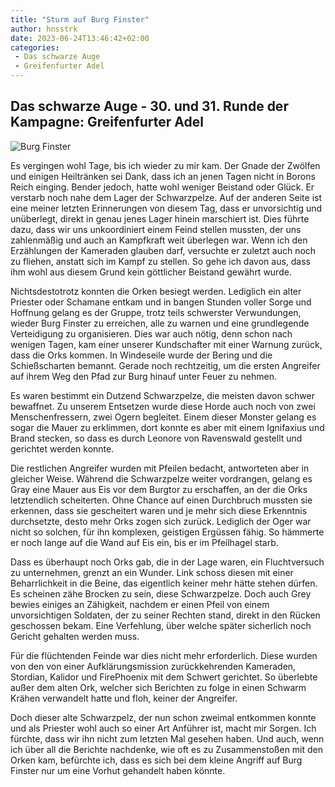 ```yaml
---
title: "Sturm auf Burg Finster"
author: hnsstrk
date: 2023-06-24T13:46:42+02:00
categories:
 - Das schwarze Auge
 - Greifenfurter Adel
---
```


## Das schwarze Auge - 30. und 31. Runde der Kampagne: Greifenfurter Adel

![Burg Finster](/uploads/hnsstrk_small_medieval_keep_on_a_mountain_top_slate_rock_foggy_bb8a19e0-6493-41de-9871-67c9f9cd58d9.png)

Es vergingen wohl Tage, bis ich wieder zu mir kam. Der Gnade der Zwölfen und einigen Heiltränken sei Dank, dass ich an jenen Tagen nicht in Borons Reich einging. Bender jedoch, hatte wohl weniger Beistand oder Glück. Er verstarb noch nahe dem Lager der Schwarzpelze. Auf der anderen Seite ist eine meiner letzten Erinnerungen von diesem Tag, dass er unvorsichtig und unüberlegt, direkt in genau jenes Lager hinein marschiert ist. Dies führte dazu, dass wir uns unkoordiniert einem Feind stellen mussten, der uns zahlenmäßig und auch an Kampfkraft weit überlegen war. Wenn ich den Erzählungen der Kameraden glauben darf, versuchte er zuletzt auch noch zu fliehen, anstatt sich im Kampf zu stellen. So gehe ich davon aus, dass ihm wohl aus diesem Grund kein göttlicher Beistand gewährt wurde.

Nichtsdestotrotz konnten die Orken besiegt werden. Lediglich ein alter Priester oder Schamane entkam und in bangen Stunden voller Sorge und Hoffnung gelang es der Gruppe, trotz teils schwerster Verwundungen, wieder Burg Finster zu erreichen, alle zu warnen und eine grundlegende Verteidigung zu organisieren. Dies war auch nötig, denn schon nach wenigen Tagen, kam einer unserer Kundschafter mit einer Warnung zurück, dass die Orks kommen. In Windeseile wurde der Bering und die Schießscharten bemannt. Gerade noch rechtzeitig, um die ersten Angreifer auf ihrem Weg den Pfad zur Burg hinauf unter Feuer zu nehmen.

Es waren bestimmt ein Dutzend Schwarzpelze, die meisten davon schwer bewaffnet. Zu unserem Entsetzen wurde diese Horde auch noch von zwei Menschenfressern, zwei Ogern begleitet. Einem dieser Monster gelang es sogar die Mauer zu erklimmen, dort konnte es aber mit einem Ignifaxius und Brand stecken, so dass es durch Leonore von Ravenswald gestellt und gerichtet werden konnte.

Die restlichen Angreifer wurden mit Pfeilen bedacht, antworteten aber in gleicher Weise. Während die Schwarzpelze weiter vordrangen, gelang es Gray eine Mauer aus Eis vor dem Burgtor zu erschaffen, an der die Orks letztendlich scheiterten. Ohne Chance auf einen Durchbruch mussten sie erkennen, dass sie gescheitert waren und je mehr sich diese Erkenntnis durchsetzte, desto mehr Orks zogen sich zurück. Lediglich der Oger war nicht so solchen, für ihn komplexen, geistigen Ergüssen fähig. So hämmerte er noch lange auf die Wand auf Eis ein, bis er im Pfeilhagel starb.

Dass es überhaupt noch Orks gab, die in der Lage waren, ein Fluchtversuch zu unternehmen, grenzt an ein Wunder. Link schoss diesen mit einer Beharrlichkeit in die Beine, das eigentlich keiner mehr hätte stehen dürfen. Es scheinen zähe Brocken zu sein, diese Schwarzpelze. Doch auch Grey bewies einiges an Zähigkeit, nachdem er einen Pfeil von einem unvorsichtigen Soldaten, der zu seiner Rechten stand, direkt in den Rücken geschossen bekam. Eine Verfehlung, über welche später sicherlich noch Gericht gehalten werden muss.

Für die flüchtenden Feinde war dies nicht mehr erforderlich. Diese wurden von den von einer Aufklärungsmission zurückkehrenden Kameraden, Stordian, Kalidor und FirePhoenix mit dem Schwert gerichtet. So überlebte außer dem alten Ork, welcher sich Berichten zu folge in einen Schwarm Krähen verwandelt hatte und floh, keiner der Angreifer.

Doch dieser alte Schwarzpelz, der nun schon zweimal entkommen konnte und als Priester wohl auch so einer Art Anführer ist, macht mir Sorgen. Ich fürchte, dass wir ihn nicht zum letzten Mal gesehen haben. Und auch, wenn ich über all die Berichte nachdenke, wie oft es zu Zusammenstoßen mit den Orken kam, befürchte ich, dass es sich bei dem kleine Angriff auf Burg Finster nur um eine Vorhut gehandelt haben könnte.
